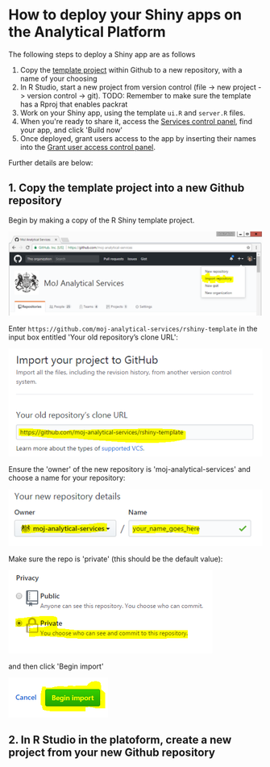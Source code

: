 # How to deploy your Shiny apps on the Analytical Platform

The following steps to deploy a Shiny app are as follows

1. Copy the [template project](https://github.com/moj-analytical-services/rshiny-example) within Github to a new repository, with a name of your choosing
2. In R Studio, start a new project from version control (file -> new project -> version control -> git).   TODO:  Remember to make sure the template has a Rproj that enables packrat
3. Work on your Shiny app, using the template `ui.R` and `server.R` files.  
4. When you're ready to share it, access the [Services control panel](https://jenkins.services.alpha.mojanalytics.xyz/), find your app, and click 'Build now'
5. Once deployed, grant users access to the app by inserting their names into the [Grant user access control panel](https://controlpanel.services.alpha.mojanalytics.xyz/).


Further details are below:

## 1. Copy the template project into a new Github repository

Begin by making a copy of the R Shiny template project.  

![](images/import_repository.png "")

Enter `https://github.com/moj-analytical-services/rshiny-template` in the input box entitled 'Your old repository’s clone URL':

![](images/repo_clone_url.png?raw=true  "")

Ensure the 'owner' of the new repository is 'moj-analytical-services' and choose a name for your repository:

![](images/name_copied_repo.png?raw=true  "")

Make sure the repo is 'private' (this should be the default value):

![](images/repo_private.png?raw=true  "")

and then click 'Begin import'

![](images/begin_import.png?raw=true  "")


## 2. In R Studio in the platoform, create a new project from your new Github repository 

